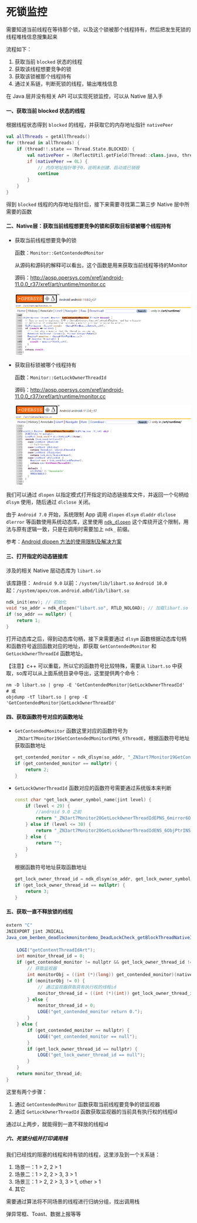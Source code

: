 # 死锁监控

需要知道当前线程在等待那个锁，以及这个锁被那个线程持有，然后把发生死锁的线程堆栈信息搜集起来

流程如下：

1. 获取当前 `blocked` 状态的线程
2. 获取该线程想要竞争的锁
3. 获取该锁被那个线程持有
4. 通过关系链，判断死锁的线程，输出堆栈信息

在 Java 层并没有相关 API 可以实现死锁监控，可以从 Native 层入手

#### 一、获取当前 blocked 状态的线程

根据线程状态得到 `blocked` 的线程，并获取它的内存地址指针 `nativePeer`

```kotlin
val allThreads = getAllThreads()
for (thread in allThreads) {
    if (thread!!.state == Thread.State.BLOCKED) {
        val nativePeer = (ReflectUtil.getField(Thread::class.java, thread, "nativePeer") as? Long) ?: 0
        if (nativePeer == 0L) {
            // 内存地址指针等于0，说明未创建、启动或已销毁
            continue
        }
    }
}
```

得到 `blocked` 线程的内存地址指针后，接下来需要寻找第二第三步 Native 层中所需要的函数

#### 二、Native层：获取当前线程想要竞争的锁和获取目标锁被哪个线程持有

* 获取当前线程想要竞争的锁

  函数：`Monitor::GetContendedMonitor`

  从源码和源码的解释可以看出，这个函数是用来获取当前线程等待的Monitor

  源码：http://aosp.opersys.com/xref/android-11.0.0_r37/xref/art/runtime/monitor.cc

  ![](png/DeadLockMonitor_GetContendedMonitor.png)

* 获取目标锁被哪个线程持有

  函数：`Monitor::GetLockOwnerThreadId`

  源码：http://aosp.opersys.com/xref/android-11.0.0_r37/xref/art/runtime/monitor.cc

  ![](png/DeadLockMonitor_GetLockOwnerThreadId.png)

我们可以通过 `dlopen` 以指定模式打开指定的动态链接库文件，并返回一个句柄给 `dlsym` 使用，随后通过 `dlclose` 关闭。

由于 `Android 7.0` 开始，系统限制 App 调用 `dlopen` `dlsym` `dladdr` `dlclose` `dlerror` 等函数使用系统动态库，这里使用 [`ndk_dlopen`](https://github.com/Rprop/ndk_dlopen) 这个库绕开这个限制，用法与原有逻辑一致，只是在调用时需要加上 `ndk_` 前缀。

参考：[Android dlopen 方法的使用限制及解决方案](https://www.sunmoonblog.com/2019/06/04/fake-dlopen/?spm=ata.13261165.0.0.bb4d1bc8hQmHlY)

#### 三、打开指定的动态链接库

涉及的相关 Native 层动态库为 `libart.so`

该库路径：
`Android 9.0` 以前：`/system/lib/libart.so`
`Android 10.0` 起：`/system/apex/com.android.adbd/lib/libart.so`

```c++
ndk_init(env); // 初始化
void *so_addr = ndk_dlopen("libart.so", RTLD_NOLOAD); // 加载libart.so
if (so_addr == nullptr) {
    return 1;
}
```

打开动态库之后，得到动态库句柄，接下来需要通过 `dlsym` 函数根据动态库句柄和函数符号返回函数对应的地址，即获取 `GetContendedMonitor` 和 `GetLockOwnerThreadId` 函数地址。

【注意】c++ 可以重载，所以它的函数符号比较特殊，需要从 `libart.so` 中获取，so库可以从上面系统目录中导出，这里提供两个命令：

```shell
nm -D libart.so | grep -E 'GetContendedMonitor|GetLockOwnerThreadId'
# 或
objdump -tT libart.so | grep -E 'GetContendedMonitor|GetLockOwnerThreadId'
```

#### 四、获取函数符号对应的函数地址

* `GetContendedMonitor` 函数这里对应的函数符号为 `_ZN3art7Monitor19GetContendedMonitorEPNS_6ThreadE`，根据函数符号地址获取函数地址

  ```c++
  get_contended_monitor = ndk_dlsym(so_addr, "_ZN3art7Monitor19GetContendedMonitorEPNS_6ThreadE");
  if (get_contended_monitor == nullptr) {
      return 2;
  }
  ```

* `GetLockOwnerThreadId` 函数对应的函数符号需要通过系统版本来判断

  ```c++
  const char *get_lock_owner_symbol_name(jint level) {
      if (level < 29) {
          //android 9.0 之前
          return "_ZN3art7Monitor20GetLockOwnerThreadIdEPNS_6mirror6ObjectE";
      } else if (level <= 30) {
          return "_ZN3art7Monitor20GetLockOwnerThreadIdENS_6ObjPtrINS_6mirror6ObjectEEE";
      } else {
          return "";
      }
  }
  ```

  根据函数符号地址获取函数地址

  ```c++
  get_lock_owner_thread_id = ndk_dlsym(so_addr, get_lock_owner_symbol_name(sdk_version));
  if (get_lock_owner_thread_id == nullptr) {
      return 3;
  }
  ```

#### 五、获取一直不释放锁的线程

```java
extern "C"
JNIEXPORT jint JNICALL
Java_com_benben_deadlockmonitordemo_DeadLockCheck_getBlockThreadNativeId(JNIEnv *env, jobject thiz,
                                                                         jlong nativePeer) {
    LOGI("getContentThreadIdArt");
    int monitor_thread_id = 0;
    if (get_contended_monitor != nullptr && get_lock_owner_thread_id != nullptr) {
        // 获取监视器
        int monitorObj = ((int (*)(long)) get_contended_monitor)(nativePeer);
        if (monitorObj != 0) {
            // 通过监视器获取具有执行权的线程id
            monitor_thread_id = ((int (*)(int)) get_lock_owner_thread_id)(monitorObj);
        } else {
            monitor_thread_id = 0;
            LOGE("get_contended_monitor return 0.");
        }
    } else {
        if (get_contended_monitor == nullptr) {
            LOGE("get_contended_monitor == null");
        }
        if (get_lock_owner_thread_id == nullptr) {
            LOGE("get_lock_owner_thread_id == null");
        }
    }
    return monitor_thread_id;
}
```

这里有两个步骤：

1. 通过 `GetContendedMonitor` 函数获取当前线程要竞争的锁监视器
2. 通过 `GetLockOwnerThreadId` 函数获取监视器的当前具有执行权的线程id

通过以上两步，就能得到一直不释放的线程id

##### 六、死锁分组并打印调用栈

我们已经找的阻塞的线程和持有锁的线程，这里涉及到一个关系链：

1. 场景一：1 > 2, 2 > 1
2. 场景二：1 > 2, 2 > 3, 3 > 1
3. 场景三：1 > 2, 2 > 3, 3 > 1, other > 1
4. 其它

需要通过算法将不同场景的线程进行归纳分组，找出调用栈

弹异常框、Toast、数据上报等等
